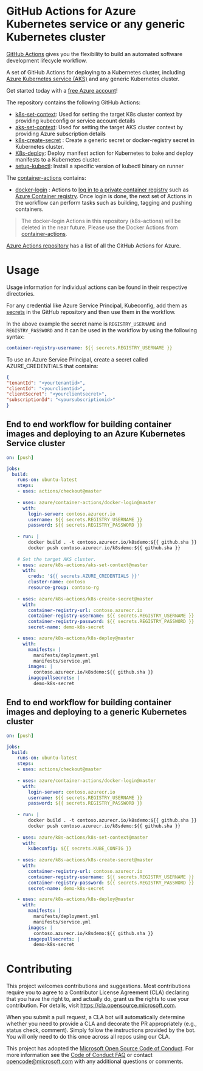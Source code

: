 # GitHub Actions for Azure Kubernetes service or any generic Kubernetes cluster

[GitHub Actions](https://help.github.com/en/articles/about-github-actions)  gives you the flexibility to build an automated software development lifecycle workflow. 

A set of GitHub Actions for deploying to a Kubernetes cluster, including [Azure Kubernetes service (AKS)](https://azure.microsoft.com/en-us/services/kubernetes-service/) and any generic Kubernetes cluster.

Get started today with a [free Azure account](https://azure.com/free/open-source)!

The repository contains the following GitHub Actions:
* [k8s-set-context](https://github.com/Azure/k8s-actions/tree/master/k8s-set-context): Used for setting the target K8s cluster context by providing kubeconfig or service account details
* [aks-set-context](https://github.com/Azure/k8s-actions/tree/master/aks-set-context): Used for setting the target AKS cluster context by providing Azure subscription details
* [k8s-create-secret](https://github.com/Azure/k8s-actions/tree/master/k8s-create-secret) : Create a generic secret or docker-registry secret in Kubernetes cluster.
* [K8s-deploy](https://github.com/Azure/k8s-actions/tree/master/k8s-deploy): Deploy manifest action for Kubernetes to bake and deploy manifests to a Kubernetes cluster.
* [setup-kubectl](https://github.com/Azure/k8s-actions/tree/master/setup-kubectl): Install a specific version of kubectl binary on runner

The [container-actions](https://github.com/Azure/container-actions) contains:
* [docker-login](https://github.com/Azure/container-actions/tree/master/docker-login) : Actions to [log in to a private container registry](https://docs.docker.com/engine/reference/commandline/login/) such as [Azure Container registry](https://azure.microsoft.com/en-us/services/container-registry/). Once login is done, the next set of Actions in the workflow can perform tasks such as building, tagging and pushing containers.

> The docker-login Actions in this repository (k8s-actions) will be deleted in the near future. Please use the Docker Actions from [container-actions](https://github.com/Azure/container-actions).

[Azure Actions repository](https://github.com/Azure/actions) has a list of all the GitHub Actions for Azure.


# Usage

Usage information for individual actions can be found in their respective directories.

For any credential like Azure Service Principal, Kubeconfig, add them as [secrets](https://developer.github.com/actions/managing-workflows/storing-secrets/) in the GitHub repository and then use them in the workflow.

In the above example the secret name is `REGISTRY_USERNAME` and `REGISTRY_PASSWORD` and it can be used in the workflow by using the following syntax:

```yaml
container-registry-username: ${{ secrets.REGISTRY_USERNAME }}
```

To use an Azure Service Principal, create a secret called AZURE_CREDENTIALS that contains: 
```json
{
"tenantId": "<yourtenantid>",
"clientId": "<yourclientid>",
"clientSecret": "<yourclientsecret>",
"subscriptionId": "<yoursubscriptionid>"
}   
```

## End to end workflow for building container images and deploying to an Azure Kubernetes Service cluster

```yaml
on: [push]

jobs:
  build:
    runs-on: ubuntu-latest
    steps:
    - uses: actions/checkout@master
    
    - uses: azure/container-actions/docker-login@master
      with:
        login-server: contoso.azurecr.io
        username: ${{ secrets.REGISTRY_USERNAME }}
        password: ${{ secrets.REGISTRY_PASSWORD }}
    
    - run: |
        docker build . -t contoso.azurecr.io/k8sdemo:${{ github.sha }}
        docker push contoso.azurecr.io/k8sdemo:${{ github.sha }}
      
    # Set the target AKS cluster. 
    - uses: azure/k8s-actions/aks-set-context@master
      with:
        creds: '${{ secrets.AZURE_CREDENTIALS }}'
        cluster-name: contoso
        resource-group: contoso-rg
        
    - uses: azure/k8s-actions/k8s-create-secret@master
      with:
        container-registry-url: contoso.azurecr.io
        container-registry-username: ${{ secrets.REGISTRY_USERNAME }}
        container-registry-password: ${{ secrets.REGISTRY_PASSWORD }}
        secret-name: demo-k8s-secret

    - uses: azure/k8s-actions/k8s-deploy@master
      with:
        manifests: |
          manifests/deployment.yml
          manifests/service.yml
        images: |
          contoso.azurecr.io/k8sdemo:${{ github.sha }}
        imagepullsecrets: |
          demo-k8s-secret
```

## End to end workflow for building container images and deploying to a generic Kubernetes cluster

```yaml
on: [push]

jobs:
  build:
    runs-on: ubuntu-latest
    steps:
    - uses: actions/checkout@master
    
    - uses: azure/container-actions/docker-login@master
      with:
        login-server: contoso.azurecr.io
        username: ${{ secrets.REGISTRY_USERNAME }}
        password: ${{ secrets.REGISTRY_PASSWORD }}
    
    - run: |
        docker build . -t contoso.azurecr.io/k8sdemo:${{ github.sha }}
        docker push contoso.azurecr.io/k8sdemo:${{ github.sha }}
      
    - uses: azure/k8s-actions/k8s-set-context@master
      with:
        kubeconfig: ${{ secrets.KUBE_CONFIG }}
        
    - uses: azure/k8s-actions/k8s-create-secret@master
      with:
        container-registry-url: contoso.azurecr.io
        container-registry-username: ${{ secrets.REGISTRY_USERNAME }}
        container-registry-password: ${{ secrets.REGISTRY_PASSWORD }}
        secret-name: demo-k8s-secret

    - uses: azure/k8s-actions/k8s-deploy@master
      with:
        manifests: |
          manifests/deployment.yml
          manifests/service.yml
        images: |
          contoso.azurecr.io/k8sdemo:${{ github.sha }}
        imagepullsecrets: |
          demo-k8s-secret
```

# Contributing

This project welcomes contributions and suggestions.  Most contributions require you to agree to a
Contributor License Agreement (CLA) declaring that you have the right to, and actually do, grant us
the rights to use your contribution. For details, visit https://cla.opensource.microsoft.com.

When you submit a pull request, a CLA bot will automatically determine whether you need to provide
a CLA and decorate the PR appropriately (e.g., status check, comment). Simply follow the instructions
provided by the bot. You will only need to do this once across all repos using our CLA.

This project has adopted the [Microsoft Open Source Code of Conduct](https://opensource.microsoft.com/codeofconduct/).
For more information see the [Code of Conduct FAQ](https://opensource.microsoft.com/codeofconduct/faq/) or
contact [opencode@microsoft.com](mailto:opencode@microsoft.com) with any additional questions or comments.

